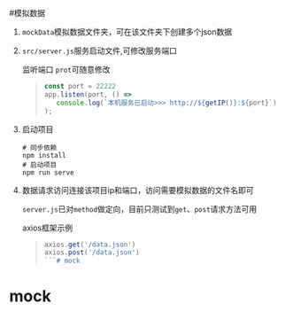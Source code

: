 #模拟数据

1. `mockData`模拟数据文件夹，可在该文件夹下创建多个json数据

2. `src/server.js`服务启动文件,可修改服务端口
  
   监听端口 `prot`可随意修改
   >```javascript
   >const port = 22222
   >app.listen(port, () => 
   >    console.log(`本机服务已启动>>> http://${getIP()}:${port}`)
   >);
   >```
   
3. 启动项目

   ```shell
   # 同步依赖
   npm install
   # 启动项目
   npm run serve
   ```
4. 数据请求访问连接该项目ip和端口，访问需要模拟数据的文件名即可

   `server.js`已对`method`做定向，目前只测试到`get`、`post`请求方法可用
   
   axios框架示例
   >```javascript
   >axios.get('/data.json')
   >axios.post('/data.json')
   >```# mock
# mock

